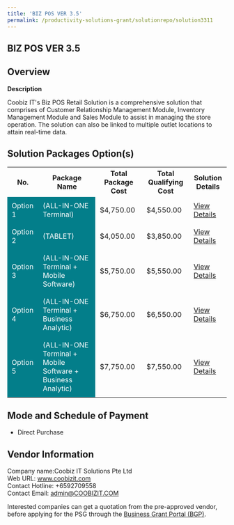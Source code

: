 ```yaml
---
title: 'BIZ POS VER 3.5'
permalink: /productivity-solutions-grant/solutionrepo/solution3311
---
```


## BIZ POS VER 3.5

## Overview

**Description**

Coobiz IT's Biz POS Retail Solution is a comprehensive solution that comprises of Customer Relationship Management Module, Inventory Management Module and Sales Module to assist in managing the store operation. The solution can also be linked to multiple outlet locations to attain real-time data.

## Solution Packages Option(s)

<table>
<tr>
<th><b>No.</b></th>
<th><b>Package Name</b></th>
<th><b>Total Package Cost</b></th>
<th><b>Total Qualifying Cost</b></th>
<th><b>Solution Details</b></th>
</tr>
<tr>
<td style='padding: 10px; background-color: #037E8A; color: #FFFFFF;'>Option 1</td>
<td style='padding: 10px; background-color: #037E8A; color: #FFFFFF;'>(ALL-IN-ONE Terminal)</td>
<td style='padding: 10px;'>$4,750.00</td>
<td style='padding: 10px;'>$4,550.00</td>
<td style='padding: 10px;'><a href='/images/psg/Coobiz_Desensitised_Annex_3__Part_1.pdf' target='_blank'>View Details</a></td>
</tr>
<tr>
<td style='padding: 10px; background-color: #037E8A; color: #FFFFFF;'>Option 2</td>
<td style='padding: 10px; background-color: #037E8A; color: #FFFFFF;'>(TABLET)</td>
<td style='padding: 10px;'>$4,050.00</td>
<td style='padding: 10px;'>$3,850.00</td>
<td style='padding: 10px;'><a href='/images/psg/Coobiz_Desensitised_Annex_3__Part_2.pdf' target='_blank'>View Details</a></td>
</tr>
<tr>
<td style='padding: 10px; background-color: #037E8A; color: #FFFFFF;'>Option 3</td>
<td style='padding: 10px; background-color: #037E8A; color: #FFFFFF;'>(ALL-IN-ONE Terminal + Mobile Software)</td>
<td style='padding: 10px;'>$5,750.00</td>
<td style='padding: 10px;'>$5,550.00</td>
<td style='padding: 10px;'><a href='/images/psg/Coobiz_Desensitised_Annex_3__Part_3.pdf' target='_blank'>View Details</a></td>
</tr>
<tr>
<td style='padding: 10px; background-color: #037E8A; color: #FFFFFF;'>Option 4</td>
<td style='padding: 10px; background-color: #037E8A; color: #FFFFFF;'>(ALL-IN-ONE Terminal + Business Analytic)</td>
<td style='padding: 10px;'>$6,750.00</td>
<td style='padding: 10px;'>$6,550.00</td>
<td style='padding: 10px;'><a href='/images/psg/Coobiz_Desensitised_Annex_3__Part_4.pdf' target='_blank'>View Details</a></td>
</tr>
<tr>
<td style='padding: 10px; background-color: #037E8A; color: #FFFFFF;'>Option 5</td>
<td style='padding: 10px; background-color: #037E8A; color: #FFFFFF;'>(ALL-IN-ONE Terminal + Mobile Software + Business Analytic)</td>
<td style='padding: 10px;'>$7,750.00</td>
<td style='padding: 10px;'>$7,550.00</td>
<td style='padding: 10px;'><a href='/images/psg/Coobiz_Desensitised_Annex_3__Part_5.pdf' target='_blank'>View Details</a></td>
</tr>
</table>

## Mode and Schedule of Payment

 - Direct Purchase

## Vendor Information

 Company name:Coobiz IT Solutions Pte Ltd<br>Web URL: www.coobizit.com <br>Contact Hotline: +6592709558 <br>Contact Email: admin@COOBIZIT.COM 

Interested companies can get a quotation from the pre-approved vendor, before applying for the PSG through the <a href='https://www.businessgrants.gov.sg/' target='_blank' rel='noopener'>Business Grant Portal (BGP)</a>.

<script src="/jquery/resize-tables.js"></script>
